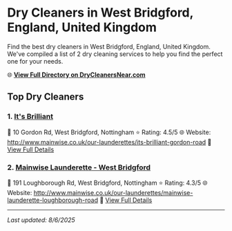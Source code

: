 # Dry Cleaners in West Bridgford, England, United Kingdom

Find the best dry cleaners in West Bridgford, England, United Kingdom. We've compiled a list of 2 dry cleaning services to help you find the perfect one for your needs.

🌐 **[View Full Directory on DryCleanersNear.com](https://drycleanersnear.com/city/United%20Kingdom/England/West%20Bridgford)**

## Top Dry Cleaners

### 1. [It's Brilliant](https://drycleanersnear.com/dryCleaner/689166132c4a23913ff11318/it-s-brilliant)
📍 10 Gordon Rd, West Bridgford, Nottingham
⭐ Rating: 4.5/5
🌐 Website: http://www.mainwise.co.uk/our-launderettes/its-brilliant-gordon-road
🔗 [View Full Details](https://drycleanersnear.com/dryCleaner/689166132c4a23913ff11318/it-s-brilliant)

### 2. [Mainwise Launderette - West Bridgford](https://drycleanersnear.com/dryCleaner/689165ed2c4a23913ff11272/mainwise-launderette-west-bridgford)
📍 191 Loughborough Rd, West Bridgford, Nottingham
⭐ Rating: 4.3/5
🌐 Website: http://www.mainwise.co.uk/our-launderettes/mainwise-launderette-loughborough-road
🔗 [View Full Details](https://drycleanersnear.com/dryCleaner/689165ed2c4a23913ff11272/mainwise-launderette-west-bridgford)


---

*Last updated: 8/6/2025*
